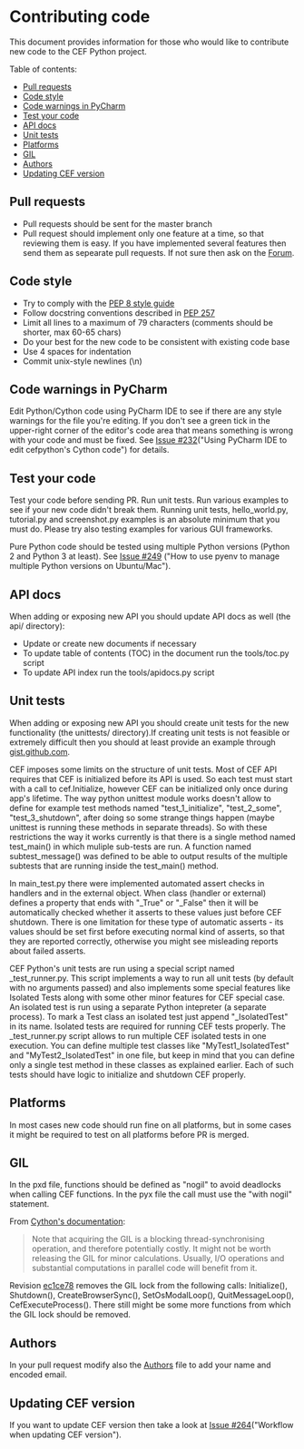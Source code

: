 # Contributing code

This document provides information for those who would like to
contribute new code to the CEF Python project.


Table of contents:
* [Pull requests](#pull-requests)
* [Code style](#code-style)
* [Code warnings in PyCharm](#code-warnings-in-pycharm)
* [Test your code](#test-your-code)
* [API docs](#api-docs)
* [Unit tests](#unit-tests)
* [Platforms](#platforms)
* [GIL](#gil)
* [Authors](#authors)
* [Updating CEF version](#updating-cef-version)


## Pull requests

- Pull requests should be sent for the master branch
- Pull request should implement only one feature at a time, so that
  reviewing them is easy. If you have implemented several features
  then send them as sepearate pull requests. If not sure then ask
  on the [Forum](https://groups.google.com/group/cefpython).


## Code style

* Try to comply with the [PEP 8 style guide](http://www.python.org/dev/peps/pep-0008/)
* Follow docstring conventions described in [PEP 257](https://www.python.org/dev/peps/pep-0257/)
* Limit all lines to a maximum of 79 characters (comments should
  be shorter, max 60-65 chars)
* Do your best for the new code to be consistent with existing code base
* Use 4 spaces for indentation
* Commit unix-style newlines (\n)


## Code warnings in PyCharm

Edit Python/Cython code using PyCharm IDE to see if there are any
style warnings for the file you're editing. If you don't see a green
tick in the upper-right corner of the editor's code area that means
something is wrong with your code and must be fixed. See
[Issue #232](../../../issues/232)("Using PyCharm IDE to edit
cefpython's Cython code") for details.


## Test your code

Test your code before sending PR. Run unit tests. Run various
examples to see if your new code didn't break them. Running unit tests,
hello_world.py, tutorial.py and screenshot.py examples is an absolute
minimum that you must do. Please try also testing examples for
various GUI frameworks.

Pure Python code should be tested using multiple Python versions
(Python 2 and Python 3 at least). See [Issue #249](../../../issue/249)
("How to use pyenv to manage multiple Python versions on Ubuntu/Mac").


## API docs

When adding or exposing new API you should update API docs as well
(the api/ directory):

- Update or create new documents if necessary
- To update table of contents (TOC) in the document run the
  tools/toc.py script
- To update API index run the tools/apidocs.py script


## Unit tests

When adding or exposing new API you should create unit tests
for the new functionality (the unittests/ directory).If creating
unit tests is not feasible or extremely difficult then you should
at least provide an example through [gist.github.com](https://gist.github.com/).

CEF imposes some limits on the structure of unit tests. Most of
CEF API requires that CEF is initialized before its API is used.
So each test must start with a call to cef.Initialize, however
CEF can be initialized only once during app's lifetime. The way
python unittest module works doesn't allow to define for example
test methods named "test_1_initialize", "test_2_some", "test_3_shutdown",
after doing so some strange things happen (maybe unittest is
running these methods in separate threads). So with these
restrictions the way it works currently is that there is a
single method named test_main() in which muliple sub-tests are
run. A function named subtest_message() was defined to be able
to output results of the multiple subtests that are running inside
the test_main() method.

In main_test.py there were implemented automated assert checks
in handlers and in the external object. When class (handler or external)
defines a property that ends with "_True" or "_False" then it will
be automatically checked  whether it asserts to these values just
before CEF shutdown. There is one limitation for these type
of automatic asserts - its values should be set first
before executing normal kind of asserts, so that they are reported
correctly, otherwise you might see misleading reports about failed
asserts.

CEF Python's unit tests are run using a special script named
_test_runner.py. This script implements a way to run all unit
tests (by default with no arguments passed) and also implements
some special features like Isolated Tests along with some other
minor features for CEF special case. An isolated test is run
using a separate Python intepreter (a separate process). To mark
a Test class an isolated test just append "_IsolatedTest" in
its name. Isolated tests are required for running CEF tests
properly. The _test_runner.py script allows to run multiple CEF
isolated tests in one execution. You can define multiple
test classes like "MyTest1_IsolatedTest" and "MyTest2_IsolatedTest"
in one file, but keep in mind that you can define only a single
test method in these classes as explained earlier. Each of such
tests should have logic to initialize and shutdown CEF properly.


## Platforms

In most cases new code should run fine on all platforms, but in
some cases it might be required to test on all platforms before
PR is merged.

## GIL

In the pxd file, functions should be defined as "nogil" to avoid
deadlocks when calling CEF functions. In the pyx file the call must
use the "with nogil" statement.

From [Cython's documentation](http://docs.cython.org/src/userguide/external_C_code.html#acquiring-and-releasing-the-gil):

> Note that acquiring the GIL is a blocking thread-synchronising operation,
> and therefore potentially costly. It might not be worth releasing the GIL
> for minor calculations. Usually, I/O operations and substantial computations
> in parallel code will benefit from it.

Revision [ec1ce78](https://github.com/cztomczak/cefpython/commit/ec1ce788373bb9e0fd2cedd71e900c3877e9185a) removes the GIL lock from the
following calls: Initialize(), Shutdown(), CreateBrowserSync(),
SetOsModalLoop(), QuitMessageLoop(), CefExecuteProcess(). There still
might be some more functions from which the GIL lock should be removed.

## Authors

In your pull request modify also the [Authors](../Authors) file
to add your name and encoded email.

## Updating CEF version

If you want to update CEF version then take a look at
[Issue #264](../../../issues/264)("Workflow when updating CEF version").
